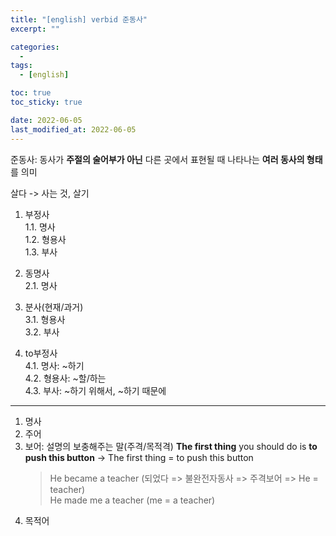 ```yaml
---
title: "[english] verbid 준동사"
excerpt: ""

categories:
  -
tags:
  - [english]

toc: true
toc_sticky: true

date: 2022-06-05
last_modified_at: 2022-06-05
---
```


준동사: 동사가 **주절의 술어부가 아닌** 다른 곳에서 표현될 때 나타나는 **여러 동사의 형태**를 의미  

살다 -> 사는 것, 살기  

1. 부정사  
   1.1. 명사  
   1.2. 형용사  
   1.3. 부사  

2. 동명사  
   2.1. 명사  

3. 분사(현재/과거)  
   3.1. 형용사  
   3.2. 부사  

4. to부정사  
   4.1. 명사: ~하기  
   4.2. 형용사: ~할/하는  
   4.3. 부사: ~하기 위해서, ~하기 때문에  

---

1. 명사
1. 주어
1. 보어: 설명의 보충해주는 말(주격/목적격)
   **The first thing** you should do is **to push this button**
   -> The first thing = to push this button
   > He became a teacher (되었다 => 불완전자동사 => 주격보어 => He = teacher)  
   > He made me a teacher (me = a teacher)
1. 목적어
